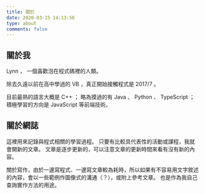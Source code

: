 ```yaml
---
title: 關於
date: 2020-03-15 14:13:56
type: about
comments: false
---
```


## 關於我

Lynn ， 一個喜歡泡在程式碼裡的人類。

除去久遠以前在高中學過的 VB ，真正開始接觸程式是 2017/7 。

目前最熟的語言大概是 C++ ；
略為摸過的有 Java 、 Python 、 TypeScript ；
積極學習的方向是 JavaScript 等前端技術。

## 關於網誌

這裡用來記錄與程式相關的學習過程。
只要有比較具代表性的活動或課程，我就會開新的文章。
文章是逐步更新的，可以注意文章的更新時間來看有沒有新的內容。

關於寫作，由於一邊寫程式、一邊寫文章較為耗時，所以如果有不容易用文字敘述的內容，會以一些範例作圖像式的溝通（？），或附上參考文章。
也是作為我自己查詢實作方法的用途。
